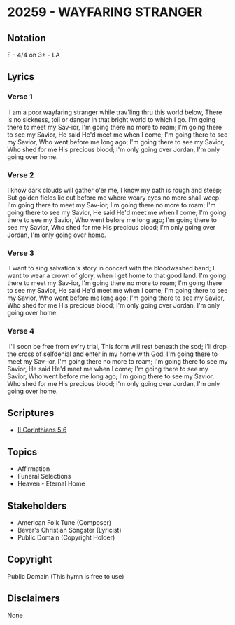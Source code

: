# 20259 - WAYFARING STRANGER

## Notation

F - 4/4 on 3+ - LA

## Lyrics

### Verse 1

 I am a poor wayfaring stranger while trav'ling thru this world below, There is no sickness, toil or danger in that bright world to which I go. I'm going there to meet my Sav-ior, I'm going there no more to roam; I'm going there to see my Savior, He said He'd meet me when I come; I'm going there to see my Savior, Who went before me long ago; I'm going there to see my Savior, Who shed for me His precious blood; I'm only going over Jordan, I'm only going over home.

### Verse 2

I know dark clouds will gather o'er me, I know my path is rough and steep; But golden fields lie out before me where weary eyes no more shall weep. I'm going there to meet my Sav-ior, I'm going there no more to roam; I'm going there to see my Savior, He said He'd meet me when I come; I'm going there to see my Savior, Who went before me long ago; I'm going there to see my Savior, Who shed for me His precious blood; I'm only going over Jordan, I'm only going over home.

### Verse 3

 I want to sing salvation's story in concert with the bloodwashed band; I want to wear a crown of glory, when I get home to that good land. I'm going there to meet my Sav-ior, I'm going there no more to roam; I'm going there to see my Savior, He said He'd meet me when I come; I'm going there to see my Savior, Who went before me long ago; I'm going there to see my Savior, Who shed for me His precious blood; I'm only going over Jordan, I'm only going over home.

### Verse 4

 I'll soon be free from ev'ry trial, This form will rest beneath the sod; I'll drop the cross of selfdenial and enter in my home with God. I'm going there to meet my Sav-ior, I'm going there no more to roam; I'm going there to see my Savior, He said He'd meet me when I come; I'm going there to see my Savior, Who went before me long ago; I'm going there to see my Savior, Who shed for me His precious blood; I'm only going over Jordan, I'm only going over home.


## Scriptures

- [II Corinthians 5:6](https://www.biblegateway.com/passage/?search=II%20Corinthians%205%3A6)

## Topics

- Affirmation
- Funeral Selections
- Heaven - Eternal Home

## Stakeholders

- American Folk Tune (Composer)
- Bever's Christian Songster (Lyricist)
- Public Domain (Copyright Holder)

## Copyright

Public Domain
(This hymn is free to use)

## Disclaimers

None

